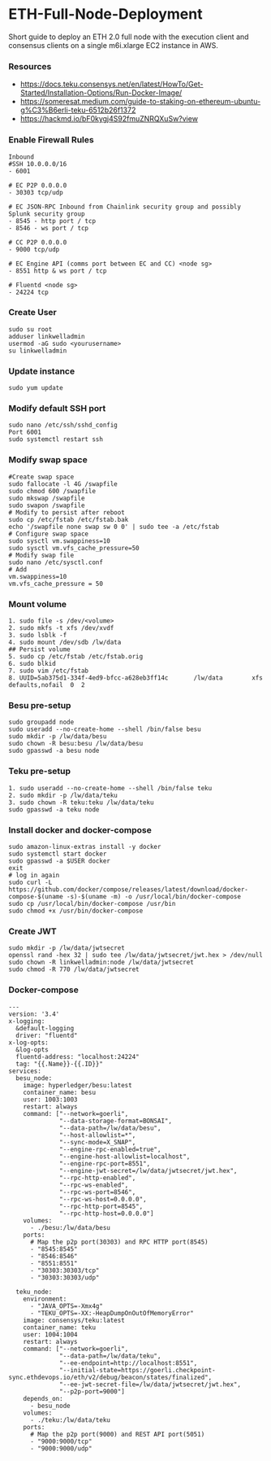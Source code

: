 # ETH-Full-Node-Deployment
Short guide to deploy an ETH 2.0 full node with the execution client and consensus clients on a single m6i.xlarge EC2 instance in AWS.

### Resources
* https://docs.teku.consensys.net/en/latest/HowTo/Get-Started/Installation-Options/Run-Docker-Image/
* https://someresat.medium.com/guide-to-staking-on-ethereum-ubuntu-g%C3%B6erli-teku-6512b26f1372
* https://hackmd.io/bF0kygj4S92fmuZNRQXuSw?view

### Enable Firewall Rules
```
Inbound
#SSH 10.0.0.0/16
- 6001 

# EC P2P 0.0.0.0
- 30303 tcp/udp

# EC JSON-RPC Inbound from Chainlink security group and possibly Splunk security group
- 8545 - http port / tcp
- 8546 - ws port / tcp

# CC P2P 0.0.0.0
- 9000 tcp/udp

# EC Engine API (comms port between EC and CC) <node sg>
- 8551 http & ws port / tcp

# Fluentd <node sg>
- 24224 tcp
```

### Create User
```
sudo su root
adduser linkwelladmin
usermod -aG sudo <yourusername>
su linkwelladmin
```

### Update instance
```
sudo yum update
```

### Modify default SSH port
```
sudo nano /etc/ssh/sshd_config
Port 6001
sudo systemctl restart ssh
```

### Modify swap space
```
#Create swap space
sudo fallocate -l 4G /swapfile
sudo chmod 600 /swapfile
sudo mkswap /swapfile
sudo swapon /swapfile
# Modify to persist after reboot
sudo cp /etc/fstab /etc/fstab.bak
echo '/swapfile none swap sw 0 0' | sudo tee -a /etc/fstab
# Configure swap space
sudo sysctl vm.swappiness=10
sudo sysctl vm.vfs_cache_pressure=50
# Modify swap file
sudo nano /etc/sysctl.conf
# Add
vm.swappiness=10
vm.vfs_cache_pressure = 50
```

### Mount volume 
```
1. sudo file -s /dev/<volume>
2. sudo mkfs -t xfs /dev/xvdf
3. sudo lsblk -f
4. sudo mount /dev/sdb /lw/data
## Persist volume
5. sudo cp /etc/fstab /etc/fstab.orig
6. sudo blkid
7. sudo vim /etc/fstab
8. UUID=5ab375d1-334f-4ed9-bfcc-a628eb3ff14c       /lw/data        xfs     defaults,nofail  0  2
```

### Besu pre-setup
```
sudo groupadd node
sudo useradd --no-create-home --shell /bin/false besu
sudo mkdir -p /lw/data/besu
sudo chown -R besu:besu /lw/data/besu
sudo gpasswd -a besu node
```

### Teku pre-setup
```
1. sudo useradd --no-create-home --shell /bin/false teku
2. sudo mkdir -p /lw/data/teku
3. sudo chown -R teku:teku /lw/data/teku
sudo gpasswd -a teku node
```

### Install docker and docker-compose
```
sudo amazon-linux-extras install -y docker
sudo systemctl start docker
sudo gpasswd -a $USER docker
exit
# log in again
sudo curl -L https://github.com/docker/compose/releases/latest/download/docker-compose-$(uname -s)-$(uname -m) -o /usr/local/bin/docker-compose
sudo cp /usr/local/bin/docker-compose /usr/bin
sudo chmod +x /usr/bin/docker-compose
```

### Create JWT
```
sudo mkdir -p /lw/data/jwtsecret
openssl rand -hex 32 | sudo tee /lw/data/jwtsecret/jwt.hex > /dev/null
sudo chown -R linkwelladmin:node /lw/data/jwtsecret
sudo chmod -R 770 /lw/data/jwtsecret
```

### Docker-compose
```
---
version: '3.4'
x-logging:
  &default-logging
  driver: "fluentd"
x-log-opts:
  &log-opts
  fluentd-address: "localhost:24224"
  tag: "{{.Name}}-{{.ID}}"
services:
  besu_node:
    image: hyperledger/besu:latest
    container_name: besu
    user: 1003:1003
    restart: always
    command: ["--network=goerli",
              "--data-storage-format=BONSAI",
              "--data-path=/lw/data/besu",
              "--host-allowlist=*",
              "--sync-mode=X_SNAP",
              "--engine-rpc-enabled=true",
              "--engine-host-allowlist=localhost",
              "--engine-rpc-port=8551",
              "--engine-jwt-secret=/lw/data/jwtsecret/jwt.hex",
              "--rpc-http-enabled",
              "--rpc-ws-enabled",
              "--rpc-ws-port=8546",
              "--rpc-ws-host=0.0.0.0",
              "--rpc-http-port=8545",
              "--rpc-http-host=0.0.0.0"]
    volumes:
      - ./besu:/lw/data/besu
    ports:
      # Map the p2p port(30303) and RPC HTTP port(8545)
      - "8545:8545"
      - "8546:8546"
      - "8551:8551"
      - "30303:30303/tcp"
      - "30303:30303/udp"

  teku_node:
    environment:
      - "JAVA_OPTS=-Xmx4g"
      - "TEKU_OPTS=-XX:-HeapDumpOnOutOfMemoryError"
    image: consensys/teku:latest
    container_name: teku
    user: 1004:1004
    restart: always
    command: ["--network=goerli",
              "--data-path=/lw/data/teku",
              "--ee-endpoint=http://localhost:8551",
              "--initial-state=https://goerli.checkpoint-sync.ethdevops.io/eth/v2/debug/beacon/states/finalized",
              "--ee-jwt-secret-file=/lw/data/jwtsecret/jwt.hex",
              "--p2p-port=9000"]
    depends_on:
      - besu_node
    volumes:
      - ./teku:/lw/data/teku
    ports:
      # Map the p2p port(9000) and REST API port(5051)
      - "9000:9000/tcp"
      - "9000:9000/udp"
```
